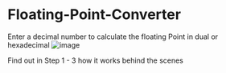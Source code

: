 # Floating-Point-Converter
Enter a decimal number to calculate the floating Point in dual or hexadecimal
![image](https://user-images.githubusercontent.com/78750208/136987165-b78e62ce-ef25-4415-976a-c505d7c1c774.png)

Find out in Step 1 - 3 how it works behind the scenes
